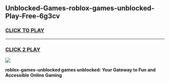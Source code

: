 
## Unblocked-Games-roblox-games-unblocked-Play-Free-6g3cv
<h3>
<a href="https://premium76.site?title=roblox-games-unblocked&ref=12A">CLICK TO PLAY</a></h3>
<hr>

<h3>
<a href="https://premium76.site?title=roblox-games-unblocked&ref=12A">CLICK 2 PLAY</a>
  
</h3>

<a href="https://premium76.site?title=roblox-games-unblocked&ref=12A"><img src="https://clearcache.store/games.png"></a>


**roblox-games-unblocked games unblocked: Your Gateway to Fun and Accessible Online Gaming**
